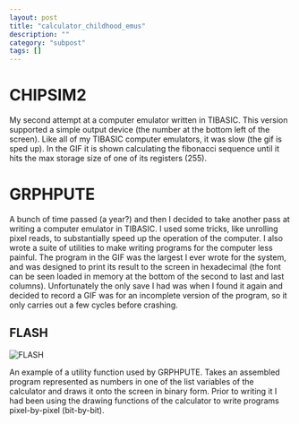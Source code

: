 ```yaml
---
layout: post
title: "calculator_childhood_emus"
description: ""
category: "subpost"
tags: []
---
```


<!-- TODO overview -->

# CHIPSIM2

My second attempt at a computer emulator written in TIBASIC. This version supported a simple output device (the number at the bottom left of the screen). Like all of my TIBASIC computer emulators, it was slow (the gif is sped up). In the GIF it is shown calculating the fibonacci sequence until it hits the max storage size of one of its registers (255).

# GRPHPUTE

A bunch of time passed (a year?) and then I decided to take another pass at writing a computer emulator in TIBASIC. I used some tricks, like unrolling pixel reads, to substantially speed up the operation of the computer. I also wrote a suite of utilities to make writing programs for the computer less painful. The program in the GIF was the largest I ever wrote for the system, and was designed to print its result to the screen in hexadecimal (the font can be seen loaded in memory at the bottom of the second to last and last columns). Unfortunately the only save I had was when I found it again and decided to record a GIF was for an incomplete version of the program, so it only carries out a few cycles before crashing.

## FLASH

![FLASH](http://hackniac.com/images/posts/calculator_childhood/FLASH.gif)

An example of a utility function used by GRPHPUTE. Takes an assembled program represented as numbers in one of the list variables of the calculator and draws it onto the screen in binary form. Prior to writing it I had been using the drawing functions of the calculator to write programs pixel-by-pixel (bit-by-bit).
